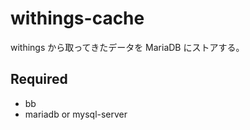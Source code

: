 # withings-cache

withings から取ってきたデータを MariaDB にストアする。

## Required

* bb
* mariadb or mysql-server






